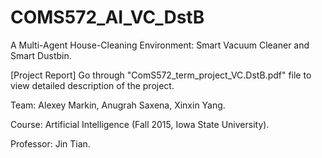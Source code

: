 # COMS572_AI_VC_DstB
A Multi-Agent House-Cleaning Environment: Smart Vacuum Cleaner and Smart Dustbin.

[Project Report] Go through "ComS572_term_project_VC.DstB.pdf" file to view detailed description of the project.

Team: Alexey Markin, Anugrah Saxena, Xinxin Yang.

Course: Artificial Intelligence (Fall 2015, Iowa State University).

Professor: Jin Tian.

